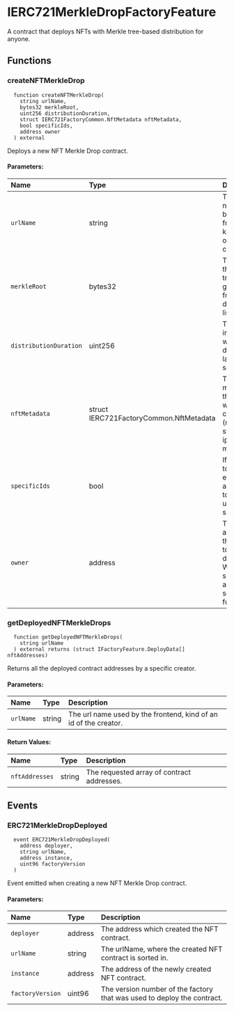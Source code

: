 # IERC721MerkleDropFactoryFeature

A contract that deploys NFTs with Merkle tree-based distribution for anyone.



## Functions
### createNFTMerkleDrop
```solidity
  function createNFTMerkleDrop(
    string urlName,
    bytes32 merkleRoot,
    uint256 distributionDuration,
    struct IERC721FactoryCommon.NftMetadata nftMetadata,
    bool specificIds,
    address owner
  ) external
```
Deploys a new NFT Merkle Drop contract.


#### Parameters:
| Name | Type | Description                                                          |
| :--- | :--- | :------------------------------------------------------------------- |
|`urlName` | string | The url name used by the frontend, kind of an id of the creator.
|`merkleRoot` | bytes32 | The root of the Merkle tree generated from the distribution list.
|`distributionDuration` | uint256 | The time interval while the distribution lasts in seconds.
|`nftMetadata` | struct IERC721FactoryCommon.NftMetadata | The basic metadata of the NFT that will be created (name, symbol, ipfsHash, maxSupply).
|`specificIds` | bool | If true: the tokenIds, else: the amount of tokens per user will be specified.
|`owner` | address | The owner address of the contract to be deployed. Will have special access to some functions.

### getDeployedNFTMerkleDrops
```solidity
  function getDeployedNFTMerkleDrops(
    string urlName
  ) external returns (struct IFactoryFeature.DeployData[] nftAddresses)
```
Returns all the deployed contract addresses by a specific creator.


#### Parameters:
| Name | Type | Description                                                          |
| :--- | :--- | :------------------------------------------------------------------- |
|`urlName` | string | The url name used by the frontend, kind of an id of the creator.

#### Return Values:
| Name                           | Type          | Description                                                                  |
| :----------------------------- | :------------ | :--------------------------------------------------------------------------- |
|`nftAddresses`| string | The requested array of contract addresses.
## Events
### ERC721MerkleDropDeployed
```solidity
  event ERC721MerkleDropDeployed(
    address deployer,
    string urlName,
    address instance,
    uint96 factoryVersion
  )
```
Event emitted when creating a new NFT Merkle Drop contract.


#### Parameters:
| Name                           | Type          | Description                                    |
| :----------------------------- | :------------ | :--------------------------------------------- |
|`deployer`| address | The address which created the NFT contract.
|`urlName`| string | The urlName, where the created NFT contract is sorted in.
|`instance`| address | The address of the newly created NFT contract.
|`factoryVersion`| uint96 | The version number of the factory that was used to deploy the contract.
